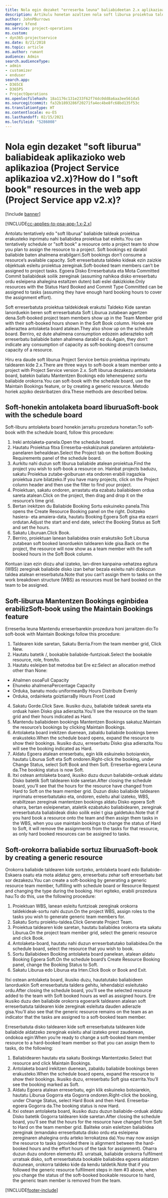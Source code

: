 ```yaml
---
title: Nola egin dezaket "erreserba leuna" baliabideetan 2.x aplikazioaren bertsioan?
description: Artikulu honetan azaltzen nola soft liburua proiektua taldekideak Project Service batekin.
author: JohnPBurrows
manager: kfend
ms.service: project-operations
ms.custom:
- dyn365-projectservice
ms.date: 8/21/2018
ms.topic: article
ms.author: rumant
audience: Admin
search.audienceType:
- admin
- customizer
- enduser
search.app:
- D365CE
- D365PS
- ProjectOperations
ms.openlocfilehash: 18a1176c131e233f62f74dc0dd8a6aa3ee561da5
ms.sourcegitcommit: fa32b1893286f20271fa4ec4be8fc68bd135f53c
ms.translationtype: HT
ms.contentlocale: eu-ES
ms.lasthandoff: 02/15/2021
ms.locfileid: "5286008"
---
```

# <a name="how-do-i-soft-book-resources-in-the-web-app-project-service-app-v2x"></a><span data-ttu-id="1bda2-103">Nola egin dezaket "soft liburua" baliabideak aplikazioko web aplikazioa (Project Service aplikazioa v2.x)?</span><span class="sxs-lookup"><span data-stu-id="1bda2-103">How do I "soft book" resources in the web app (Project Service app v2.x)?</span></span>

[!include [banner](../includes/psa-now-project-operations.md)]

[!INCLUDE[cc-applies-to-psa-app-1.x-2.x](../includes/cc-applies-to-psa-app-1x-2x.md)]

<span data-ttu-id="1bda2-104">Antolatu tentatively edo "soft liburua" baliabide taldeak proiektua erakusteko inprimatu nahi baliabidea proiektua bat esleitu.</span><span class="sxs-lookup"><span data-stu-id="1bda2-104">You can tentatively schedule or "soft book" a resource onto a project team to show you plan to assign the resource to a project.</span></span> <span data-ttu-id="1bda2-105">Soft bookings ez darabil baliabide baten ahalmena erabilgarri.</span><span class="sxs-lookup"><span data-stu-id="1bda2-105">Soft bookings don’t consume a resource’s available capacity.</span></span> <span data-ttu-id="1bda2-106">Soft erreserbatuta taldeko kideak ezin zaizkie objektuak esleitu proiektua zereginak.</span><span class="sxs-lookup"><span data-stu-id="1bda2-106">Soft-booked team members can’t be assigned to project tasks.</span></span> <span data-ttu-id="1bda2-107">Egoera Disko Erreserbatuta eta Mota Committed Commit baliabideak soilik zereginak (assuming nahikoa disko erreserbatu ordu esleipena ahalegina estaltzen duten) bati eslei dakizkioke.</span><span class="sxs-lookup"><span data-stu-id="1bda2-107">Only resources with the Status Hard Booked and Commit Type Committed can be assigned to tasks (assuming they have enough hard booking hours to cover the assignment effort).</span></span>

<span data-ttu-id="1bda2-108">Soft erreserbatuta proiektua taldekideak erakutsi Taldeko Kide saretan lanorduekin beren soft erreserbatuta Soft Liburua zutabean agertzen dena.</span><span class="sxs-lookup"><span data-stu-id="1bda2-108">Soft-booked project team members show up in the Team Member grid with their soft-booked hours shown in the Soft Book column.</span></span> <span data-ttu-id="1bda2-109">Horiek ere adieraztea antolaketa board atalean.</span><span class="sxs-lookup"><span data-stu-id="1bda2-109">They also show up on the schedule board.</span></span> <span data-ttu-id="1bda2-110">Berriro, ez dute ahalmena consumption edozein adierazteko soft erreserbatu baliabide baten ahalmena darabil ez du.</span><span class="sxs-lookup"><span data-stu-id="1bda2-110">Again, they don’t indicate any consumption of capacity as soft-booking doesn’t consume capacity of a resource.</span></span>

<span data-ttu-id="1bda2-111">Hiru era daude soft liburua Project Service bertsio proiektua inprimatu taldearen kide 2.x.</span><span class="sxs-lookup"><span data-stu-id="1bda2-111">There are three ways to soft-book a team member onto a project with Project Service version 2.x.</span></span> <span data-ttu-id="1bda2-112">Soft liburua dezakezu antolaketa board, batekin baliatu Mantentzen Bookings edo lehenespenez sortu baliabide orokorra.</span><span class="sxs-lookup"><span data-stu-id="1bda2-112">You can soft-book with the schedule board, use the Maintain Bookings feature, or by creating a generic resource.</span></span> <span data-ttu-id="1bda2-113">Metodo horiek azpiko deskribatzen dira.</span><span class="sxs-lookup"><span data-stu-id="1bda2-113">These methods are described below.</span></span>

## <a name="soft-book-with-the-schedule-board"></a><span data-ttu-id="1bda2-114">Soft-honekin antolaketa board liburua</span><span class="sxs-lookup"><span data-stu-id="1bda2-114">Soft-book with the schedule board</span></span>

<span data-ttu-id="1bda2-115">Soft-liburu antolaketa board honekin jarraitu prozedura honetan:</span><span class="sxs-lookup"><span data-stu-id="1bda2-115">To soft-book with the schedule board, follow this procedure:</span></span> 
1. <span data-ttu-id="1bda2-116">Ireki antolaketa-panela.</span><span class="sxs-lookup"><span data-stu-id="1bda2-116">Open the schedule board.</span></span>
2. <span data-ttu-id="1bda2-117">Hautatu Proiektua fitxa Erreserba-eskakizunak panelaren antolaketa-panelaren behealdean.</span><span class="sxs-lookup"><span data-stu-id="1bda2-117">Select the Project tab on the bottom Booking Requirements panel of the schedule board.</span></span>
3. <span data-ttu-id="1bda2-118">Aurkitu nahi duzun soft liburua baliabide atalean proiektua.</span><span class="sxs-lookup"><span data-stu-id="1bda2-118">Find the project you wish to soft-book a resource on.</span></span> <span data-ttu-id="1bda2-119">Hainbat projects baduzu, sakatu Proiektua zutabe-goiburuan eta ondoren erabili iragazkia proiektua zure bilatzeko.</span><span class="sxs-lookup"><span data-stu-id="1bda2-119">If you have many projects, click on the Project column header and then use the filter to find your project.</span></span>
4. <span data-ttu-id="1bda2-120">Proiektuan, sakatu ondoren, arrastatu eta ezabatu baliabideen ordua sareta atalean.</span><span class="sxs-lookup"><span data-stu-id="1bda2-120">Click on the project, then drag and drop it on the resource’s time grid.</span></span>
5. <span data-ttu-id="1bda2-121">Bertan irekitzen du Baliabide Booking Sortu eskuineko panela.</span><span class="sxs-lookup"><span data-stu-id="1bda2-121">This opens the Create Resource Booking panel on the right.</span></span> <span data-ttu-id="1bda2-122">Doitzeko hasiera- eta amaiera-data, hautatu Booking Egoera Soft gisa eta ezarri ordutan.</span><span class="sxs-lookup"><span data-stu-id="1bda2-122">Adjust the start and end date, select the Booking Status as Soft and set the hours.</span></span> 
6. <span data-ttu-id="1bda2-123">Sakatu Liburuan.</span><span class="sxs-lookup"><span data-stu-id="1bda2-123">Click Book.</span></span>
7. <span data-ttu-id="1bda2-124">Berriro, proiektuan lanean baliabidea orain erakutsiko Soft Liburua zutabean soft booked lanorduekin taldearen kide gisa.</span><span class="sxs-lookup"><span data-stu-id="1bda2-124">Back on the project, the resource will now show as a team member with the soft booked hours in the Soft Book column.</span></span>

<span data-ttu-id="1bda2-125">Kontuan izan ezin diozu ahal izateko, lan-diren kanpaina-xehatzea egitura (WBS) zereginak baliabide disko izan behar bezala esleitu nahi dizkiozun taldea atalean erreserbatuta.</span><span class="sxs-lookup"><span data-stu-id="1bda2-125">Note that you can’t assign them to tasks on the work breakdown structure (WBS) as resources must be hard booked on the team to be assigned.</span></span>

## <a name="soft-book-using-the-maintain-bookings-feature"></a><span data-ttu-id="1bda2-126">Soft-liburua Mantentzen Bookings eginbidea erabiliz</span><span class="sxs-lookup"><span data-stu-id="1bda2-126">Soft-book using the Maintain Bookings feature</span></span>

<span data-ttu-id="1bda2-127">Erreserba leuna Mantendu erreserbarekin prozedura honi jarraitzen dio:</span><span class="sxs-lookup"><span data-stu-id="1bda2-127">To soft-book with Maintain Bookings follow this procedure:</span></span>
1. <span data-ttu-id="1bda2-128">Taldearen kide saretan, Sakatu Berria.</span><span class="sxs-lookup"><span data-stu-id="1bda2-128">From the team member grid, Click New.</span></span>
2. <span data-ttu-id="1bda2-129">Hautatu batetik /, bookable baliabide-funtzioak.</span><span class="sxs-lookup"><span data-stu-id="1bda2-129">Select the bookable resource, role, from/to.</span></span>
3. <span data-ttu-id="1bda2-130">Hautatu esleipen bat metodoa bat Ere ez:</span><span class="sxs-lookup"><span data-stu-id="1bda2-130">Select an allocation method other than None:</span></span>
- <span data-ttu-id="1bda2-131">Ahalmen osoa</span><span class="sxs-lookup"><span data-stu-id="1bda2-131">Full Capacity</span></span>
- <span data-ttu-id="1bda2-132">Ehuneko ahalmena</span><span class="sxs-lookup"><span data-stu-id="1bda2-132">Percentage Capacity</span></span>
- <span data-ttu-id="1bda2-133">Orduka, banatu modu uniformean</span><span class="sxs-lookup"><span data-stu-id="1bda2-133">By Hours Distribute Evenly</span></span>
- <span data-ttu-id="1bda2-134">Orduka, ordainketa goiztiarra</span><span class="sxs-lookup"><span data-stu-id="1bda2-134">By Hours Front Load</span></span>
4. <span data-ttu-id="1bda2-135">Sakatu Gorde.</span><span class="sxs-lookup"><span data-stu-id="1bda2-135">Click Save.</span></span> <span data-ttu-id="1bda2-136">Ikusiko duzu, baliabide taldeak sareta eta orduak haien Disko gisa adierazita.</span><span class="sxs-lookup"><span data-stu-id="1bda2-136">You’ll see the resource on the team grid and their hours indicated as Hard.</span></span>
5. <span data-ttu-id="1bda2-137">Mantendu baliabideen bookings Mantentzen Bookings sakatuz.</span><span class="sxs-lookup"><span data-stu-id="1bda2-137">Maintain the resource’s bookings by clicking Maintain Bookings.</span></span>
6. <span data-ttu-id="1bda2-138">Antolaketa board irekitzen duenean, zabaldu baliabide bookings beren erakusteko.</span><span class="sxs-lookup"><span data-stu-id="1bda2-138">When the schedule board opens, expand the resource to show their bookings.</span></span> <span data-ttu-id="1bda2-139">Ikusiko duzu, erreserbatu Disko gisa adierazita.</span><span class="sxs-lookup"><span data-stu-id="1bda2-139">You will see the booking indicated as Hard.</span></span>
7. <span data-ttu-id="1bda2-140">Aldatu Egoera atalean erreserbatu, egin klik eskuineko botoiarekin, hautatu Liburua Soft eta Soft ondoren.</span><span class="sxs-lookup"><span data-stu-id="1bda2-140">Right-click the booking, under Change Status, select Soft Book and then Soft.</span></span> <span data-ttu-id="1bda2-141">Erreserba-egoera Leuna da.</span><span class="sxs-lookup"><span data-stu-id="1bda2-141">The booking status is now Soft.</span></span>
8. <span data-ttu-id="1bda2-142">Itxi ostean antolaketa board, ikusiko duzu duzun baliabide-orduak aldatu Disko batetik Soft taldearen kide saretan.</span><span class="sxs-lookup"><span data-stu-id="1bda2-142">After closing the schedule board, you’ll see that the hours for the resource have changed from Hard to Soft on the team member grid.</span></span>
<span data-ttu-id="1bda2-143">Duzun disko baliabide taldearen inprimatu erreserbatutako eta, ondoren, esleitu ahal izateko, WBS, erabiltzean zereginak mantentzen bookings aldatu Disko egoera Soft oharra, bertan esleipenetan, ataletik ezabatuko baliabidearen, zereginak erreserbatuta baliabideak disko soilik eslei t gisa galdetuko.</span><span class="sxs-lookup"><span data-stu-id="1bda2-143">Note that if you hard book a resource onto the team and then assign them tasks in the WBS, when you use maintain bookings to change the status of Hard to Soft, it will remove the assignments from the tasks for that resource, as only hard booked resources can be assigned to tasks.</span></span>

## <a name="soft-book-by-creating-a-generic-resource"></a><span data-ttu-id="1bda2-144">Soft-orokorra baliabide sortuz liburua</span><span class="sxs-lookup"><span data-stu-id="1bda2-144">Soft-book by creating a generic resource</span></span>

<span data-ttu-id="1bda2-145">Orokorra baliabide taldearen kide sortzeko, antolaketa board edo Baliabide-Eskaera osatu eta mota aldatuz gero, erreserbatu zehar soft erreserbatu bat sor dezakezu.</span><span class="sxs-lookup"><span data-stu-id="1bda2-145">You can create a soft-booking by generating a generic resource team member, fulfilling with schedule board or Resource Request and changing the type during the booking.</span></span>
<span data-ttu-id="1bda2-146">Hori egiteko, erabili prozedura hau:</span><span class="sxs-lookup"><span data-stu-id="1bda2-146">To do this, use the following procedure:</span></span>

1. <span data-ttu-id="1bda2-147">Proiektuan WBS, lanean esleitu funtzioak zereginak orokorra taldekideak-sortu nahi duzun.</span><span class="sxs-lookup"><span data-stu-id="1bda2-147">On the project WBS, assign roles to the tasks you wish to generate generic team members for.</span></span>
2. <span data-ttu-id="1bda2-148">Sakatu Sortu proiektu-taldea.</span><span class="sxs-lookup"><span data-stu-id="1bda2-148">Click Generate Project Team.</span></span>
3. <span data-ttu-id="1bda2-149">Proiektua taldearen kide saretan, hautatu baliabidea orokorra eta sakatu Liburua.</span><span class="sxs-lookup"><span data-stu-id="1bda2-149">On the project team member grid, select the generic resource and click Book.</span></span>
4. <span data-ttu-id="1bda2-150">Antolaketa-board, hautatu nahi duzun erreserbatutako baliabidea.</span><span class="sxs-lookup"><span data-stu-id="1bda2-150">On the schedule board, select the resource that you wish to book.</span></span>
5. <span data-ttu-id="1bda2-151">Sortu Baliabideen Booking antolaketa board panelean, atalean aldatu Booking Egoera Soft.</span><span class="sxs-lookup"><span data-stu-id="1bda2-151">On the schedule board’s Create Resource Booking panel, change the Booking Status to Soft.</span></span>
6. <span data-ttu-id="1bda2-152">Sakatu Liburua edo Liburua eta Irten.</span><span class="sxs-lookup"><span data-stu-id="1bda2-152">Click Book or Book and Exit.</span></span>

<span data-ttu-id="1bda2-153">Itxi ostean antolaketa board, ikusiko duzu, hautatutako baliabideen lanorduekin Soft erreserbatuta taldera gehitu, lehendabizi esleitutako ordu.</span><span class="sxs-lookup"><span data-stu-id="1bda2-153">After closing the schedule board, you’ll see the selected resource added to the team with Soft booked hours as well as assigned hours.</span></span> <span data-ttu-id="1bda2-154">Ere ikusiko duzu den baliabide orokorra egoerarik taldearen atalean soft erreserbatuta taldearen kide zereginak esleituta dauden adierazle gisa.</span><span class="sxs-lookup"><span data-stu-id="1bda2-154">You’ll also see that the generic resource remains on the team as an indicator that the tasks are assigned to a soft-booked team member.</span></span>

<span data-ttu-id="1bda2-155">Erreserbatuta disko taldearen kide soft erreserbatuta taldearen kide baliabide aldatzeko zereginak esleitu ahal izateko prest zaudenean, ondokoa egin:</span><span class="sxs-lookup"><span data-stu-id="1bda2-155">When you’re ready to change a soft-booked team member resource to a hard-booked team member so that you can assign them to tasks, do the following:</span></span>

1. <span data-ttu-id="1bda2-156">Baliabidearen hautatu eta sakatu Bookings Mantentzeko.</span><span class="sxs-lookup"><span data-stu-id="1bda2-156">Select that resource and click Maintain Bookings.</span></span>
2. <span data-ttu-id="1bda2-157">Antolaketa board irekitzen duenean, zabaldu baliabide bookings beren erakusteko.</span><span class="sxs-lookup"><span data-stu-id="1bda2-157">When the schedule board opens, expand the resource to show their bookings.</span></span> <span data-ttu-id="1bda2-158">Ikusiko duzu, erreserbatu Soft gisa ezarrita.</span><span class="sxs-lookup"><span data-stu-id="1bda2-158">You’ll see the booking marked as Soft.</span></span>
3. <span data-ttu-id="1bda2-159">Aldatu Egoera atalean erreserbatu, egin klik eskuineko botoiarekin, hautatu Liburua Gogorra eta Gogorra ondoren.</span><span class="sxs-lookup"><span data-stu-id="1bda2-159">Right-click the booking, under Change Status, select Hard Book and then Hard.</span></span> <span data-ttu-id="1bda2-160">Erreserba-egoera Gogorra da.</span><span class="sxs-lookup"><span data-stu-id="1bda2-160">The booking status is now Hard.</span></span>
4. <span data-ttu-id="1bda2-161">Itxi ostean antolaketa board, ikusiko duzu duzun baliabide-orduak aldatu Disko batetik Gogorra taldearen kide saretan.</span><span class="sxs-lookup"><span data-stu-id="1bda2-161">After closing the schedule board, you’ll see that the hours for the resource have changed from Soft to Hard on the team member grid.</span></span> <span data-ttu-id="1bda2-162">Baliteke orain esleitzen baliabidea zereginak (emandako erreserbatuta disko ordu eta esleipena zereginaren ahalegina ordu arteko lerrokatzea da).</span><span class="sxs-lookup"><span data-stu-id="1bda2-162">You may now assign the resource to tasks (provided there is alignment between the hard-booked hours and the effort hours of the task for assignment).</span></span> <span data-ttu-id="1bda2-163">Oharra duzun duzu ondoren elementu #3. urratsak, baliabide orokorra fulfilment urratsak disko, soft erreserbatuta bookable baliabidea egoera aldatzen duzunean, orokorra taldeko kide da kendu taldetik.</span><span class="sxs-lookup"><span data-stu-id="1bda2-163">Note that if you followed the generic resource fulfilment steps in item #3 above, when you change the status of the soft-booked bookable resource to hard, the generic team member is removed from the team.</span></span>


[!INCLUDE[footer-include](../includes/footer-banner.md)]